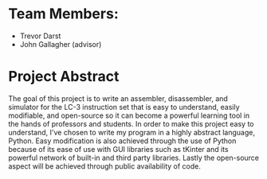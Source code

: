 # Team Members:
- Trevor Darst
- John Gallagher (advisor)

# Project Abstract
The goal of this project is to write an assembler, disassembler, and simulator for the LC-3 instruction set that is easy to understand, easily modifiable, and open-source so it can become a powerful learning tool in the hands of professors and students. In order to make this project easy to understand, I've chosen to write my program in a highly abstract language, Python. Easy modification is also achieved through the use of Python because of its ease of use with GUI libraries such as tKinter and its powerful network of built-in and third party libraries. Lastly the open-source aspect will be achieved through public availability of code.
